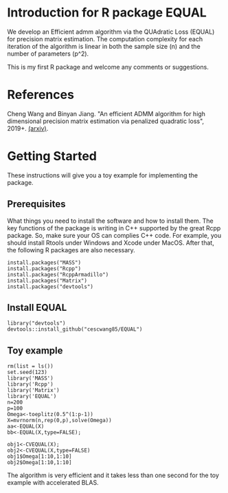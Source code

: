 # Introduction for R package EQUAL
We develop an Efficient admm algorithm via the QUAdratic Loss (EQUAL) for precision matrix estimation. The computation complexity for each iteration of the algorithm is linear in both the sample size (n) and the number of parameters (p^2).  


This is my first R package and welcome any comments or suggestions.

# References 
Cheng Wang and Binyan Jiang. "An efficient ADMM algorithm for high dimensional precision matrix estimation via penalized quadratic loss", 2019+.  [(arxiv)](https://arxiv.org/abs/1811.04545).

# Getting Started
These instructions will give you a toy example for implementing the package.

## Prerequisites
What things you need to install the software and how to install them.  The key functions of the package is writing in C++ supported by the great Rcpp package. So, make sure your OS can complies C++ code. For example,  you should install Rtools under Windows and Xcode under MacOS.  After that, the following R packages are also necessary.

```
install.packages("MASS")
install.packages("Rcpp")
install.packages("RcppArmadillo")
install.packages("Matrix")
install.packages("devtools")
```
## Install EQUAL

```
library("devtools")
devtools::install_github("cescwang85/EQUAL")
```

## Toy example 

```
rm(list = ls())
set.seed(123)
library('MASS')
library('Rcpp')
library('Matrix')
library('EQUAL')
n=200
p=100
Omega<-toeplitz(0.5^(1:p-1))
X=mvrnorm(n,rep(0,p),solve(Omega))
aa<-EQUAL(X)
bb<-EQUAL(X,type=FALSE);

obj1<-CVEQUAL(X);
obj2<-CVEQUAL(X,type=FALSE)
obj1$Omega[1:10,1:10]
obj2$Omega[1:10,1:10]
```
The algorithm is very efficient and it takes less than one second for the toy example with accelerated BLAS. 

